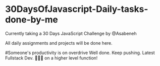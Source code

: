 # 30DaysOfJavascript-Daily-tasks-done-by-me

Currently taking a 30 Days JavaScript Challenge by @Asabeneh

All daily assignments and projects will be done here.

#Someone's productivity is on overdrive
Well done. Keep pushing. Latest Fullstack Dev. 🎉🎉🎉 on a higher level function!

